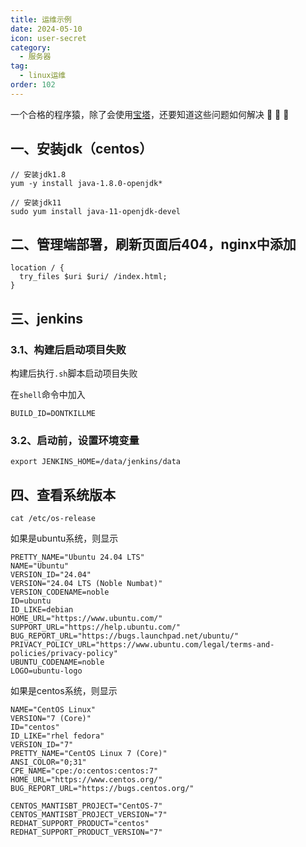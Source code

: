 ```yaml
---
title: 运维示例
date: 2024-05-10
icon: user-secret
category:
  - 服务器
tag:
  - linux运维
order: 102
---
```


一个合格的程序猿，除了会使用[宝塔](宝塔面板.md)，还要知道这些问题如何解决 :monkey: :monkey: :monkey:

<!-- more -->
## 一、安装jdk（centos）

```
// 安装jdk1.8
yum -y install java-1.8.0-openjdk*

// 安装jdk11
sudo yum install java-11-openjdk-devel
```

## 二、管理端部署，刷新页面后404，nginx中添加

```
location / {
  try_files $uri $uri/ /index.html;
}
```

## 三、jenkins

### 3.1、构建后启动项目失败
构建后执行`.sh`脚本启动项目失败

在`shell`命令中加入 
```
BUILD_ID=DONTKILLME
```

### 3.2、启动前，设置环境变量

```
export JENKINS_HOME=/data/jenkins/data
```

## 四、查看系统版本

``` shell
cat /etc/os-release
```

如果是ubuntu系统，则显示

``` shell
PRETTY_NAME="Ubuntu 24.04 LTS"
NAME="Ubuntu"
VERSION_ID="24.04"
VERSION="24.04 LTS (Noble Numbat)"
VERSION_CODENAME=noble
ID=ubuntu
ID_LIKE=debian
HOME_URL="https://www.ubuntu.com/"
SUPPORT_URL="https://help.ubuntu.com/"
BUG_REPORT_URL="https://bugs.launchpad.net/ubuntu/"
PRIVACY_POLICY_URL="https://www.ubuntu.com/legal/terms-and-policies/privacy-policy"
UBUNTU_CODENAME=noble
LOGO=ubuntu-logo
```

如果是centos系统，则显示

``` shell
NAME="CentOS Linux"
VERSION="7 (Core)"
ID="centos"
ID_LIKE="rhel fedora"
VERSION_ID="7"
PRETTY_NAME="CentOS Linux 7 (Core)"
ANSI_COLOR="0;31"
CPE_NAME="cpe:/o:centos:centos:7"
HOME_URL="https://www.centos.org/"
BUG_REPORT_URL="https://bugs.centos.org/"

CENTOS_MANTISBT_PROJECT="CentOS-7"
CENTOS_MANTISBT_PROJECT_VERSION="7"
REDHAT_SUPPORT_PRODUCT="centos"
REDHAT_SUPPORT_PRODUCT_VERSION="7"
```